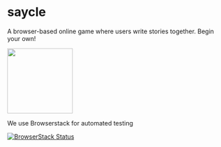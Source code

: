 # saycle
A browser-based online game where users write stories together. Begin your own!


<img width="150" src="https://p14.zdusercontent.com/attachment/1015988/SsOVMUQJCC7yZY0M6rDV00tIZ?token=eyJhbGciOiJkaXIiLCJlbmMiOiJBMTI4Q0JDLUhTMjU2In0..je4KzFLbJ9vVt3HmBdA0Bg.FqVxsyI8xRMIWUQmGUP5DpT4BkrBWvKUsRG_Lz2F9Dl2Xc8Rp30Z5bHQ0NNquNQ2W-AKFlm1qbO-l1Rhj2VZG1HoodHtM_7sP1_VMR7juKldN0K-SnOjgZxpXBWvXOguOqwBJoVOBhwzt96mfuj78Twrk4RE5cnJluZUZOw6ca9LCOW1lgrhYXAeJbd2HpLkUaHrAq86-F2iQU8FXIBAOg4wuT58K6DYFXP5rGCVKoF8_qBfHzP7LO8YQg9PUGQWEPUBVzuePlO4YnlqhM2VEs6bF63M_hdHhgXSXbLFUmw.MNxd-EAFL6PtcWd7b0CarA" />

We use Browserstack for automated testing



[![BrowserStack Status](https://www.browserstack.com/automate/badge.svg?badge_key=U0p4TDZmK0dNcTYrWEZzdjVrYndoT3BLOFZnZ2YybVdPT0lBSUs5QzBJMD0tLVJWTitOZTF2Ulp4VkF1d2Y0ejlBR3c9PQ==--bf78c5eec49463ab390eb231854419d3cbb6540f)](https://www.browserstack.com/automate/public-build/U0p4TDZmK0dNcTYrWEZzdjVrYndoT3BLOFZnZ2YybVdPT0lBSUs5QzBJMD0tLVJWTitOZTF2Ulp4VkF1d2Y0ejlBR3c9PQ==--bf78c5eec49463ab390eb231854419d3cbb6540f)



